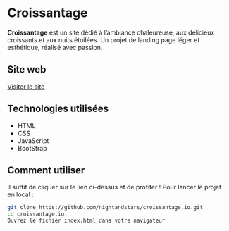 # Croissantage
**Croissantage** est un site dédié à l’ambiance chaleureuse, aux délicieux croissants et aux nuits étoilées. 
Un projet de landing page léger et esthétique, réalisé avec passion.
## Site web
[Visiter le site](https://nightandstars.github.io/croissantage.io/index.html)
## Technologies utilisées
- HTML 
- CSS 
- JavaScript
- BootStrap
## Comment utiliser
Il suffit de cliquer sur le lien ci-dessus et de profiter ! 
Pour lancer le projet en local :
```bash
git clone https://github.com/nightandstars/croissantage.io.git
cd croissantage.io
Ouvrez le fichier index.html dans votre navigateur
